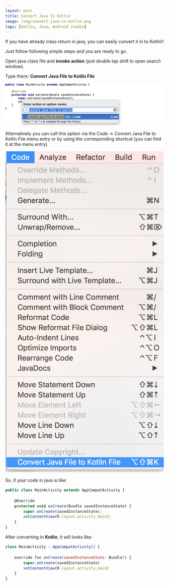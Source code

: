 ```yaml
---
layout: post
title: Convert Java To Kotlin
image: /img/convert-java-to-kotlin.png
tags: [kotlin, Java, Android studio]
---
```


If you have already class return in java, you can easily convert it in to Kotlin!!

Just follow following simple steps and you are ready to go.

Open java class file and **invoke action** (just double tap shift to open search window).

Type there: **Convert Java File to Kotlin File** 

![convert-java-to-kotlin](/img/convert-java-to-kotlin.png)

Alternatively you can call this option via the Code -> Convert Java File to Kotlin File menu entry or by using the corresponding shortcut (you can find it at the menu entry).

![javaToKotlin](/img/javaToKotlin.png)

So, if your code in java is like:

```javascript
public class MainActivity extends AppCompatActivity {

    @Override
    protected void onCreate(Bundle savedInstanceState) {
        super.onCreate(savedInstanceState);
        setContentView(R.layout.activity_main);
    }
}
````

After converting in **Kotlin**, it will looks like:
```javascript
class MainActivity : AppCompatActivity() {

    override fun onCreate(savedInstanceState: Bundle?) {
        super.onCreate(savedInstanceState)
        setContentView(R.layout.activity_main)
    }
}
```


